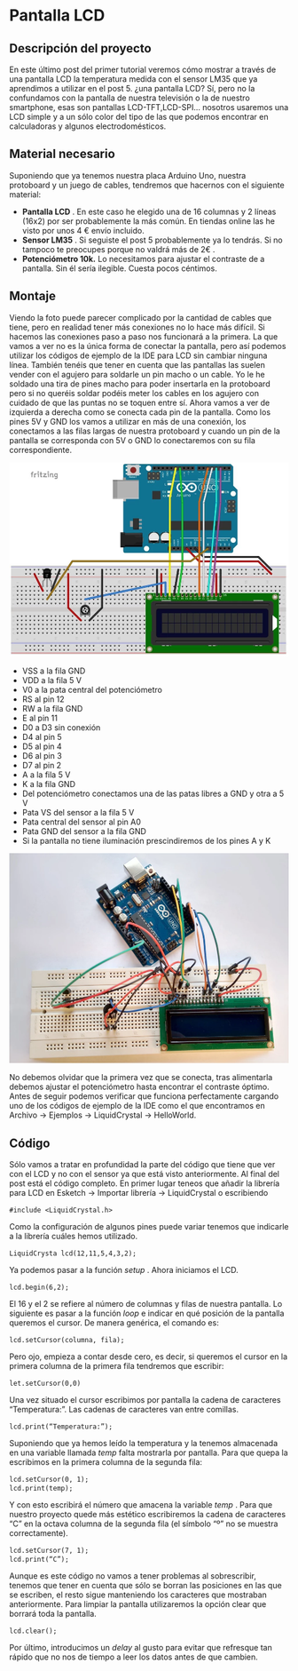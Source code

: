 # Pantalla LCD

## Descripción del proyecto

En este último post del primer tutorial veremos cómo mostrar a través de una pantalla LCD la temperatura medida con el sensor LM35 que ya aprendimos a utilizar en el post 5. ¿una pantalla LCD? Sí, pero no la confundamos con la pantalla de nuestra televisión o la de nuestro smartphone, esas son pantallas LCD-TFT,LCD-SPI... nosotros usaremos una LCD simple y a un sólo color del tipo de las que podemos encontrar en calculadoras y algunos electrodomésticos.

## Material necesario

Suponiendo que ya tenemos nuestra placa Arduino Uno, nuestra protoboard y un juego de cables, tendremos que hacernos con el siguiente material:

- **Pantalla LCD** . En este caso he elegido una de 16 columnas y 2 líneas (16x2) por ser probablemente la más común. En tiendas online las he visto por unos 4 € envío incluido.
- **Sensor LM35** . Si seguiste el post 5 probablemente ya lo tendrás. Si no tampoco te preocupes porque no valdrá más de 2€ .
- **Potenciómetro 10k.** Lo necesitamos para ajustar el contraste de a pantalla. Sin él sería ilegible. Cuesta pocos céntimos.

## Montaje

Viendo la foto puede parecer complicado por la cantidad de cables que tiene, pero en realidad tener más conexiones no lo hace más difícil. Si hacemos las conexiones paso a paso nos funcionará a la primera. La que vamos a ver no es la única forma de conectar la pantalla, pero así podemos utilizar los códigos de ejemplo de la IDE para LCD sin cambiar ninguna línea. También tenéis que tener en cuenta que las pantallas las suelen vender con el agujero para soldarle un pin macho o un cable. Yo le he soldado una tira de pines macho para poder insertarla en la protoboard pero si no queréis soldar podéis meter los cables en los agujero con cuidado de que las puntas no se toquen entre sí. Ahora vamos a ver de izquierda a derecha como se conecta cada pin de la pantalla. Como los pines 5V y GND los vamos a utilizar en más de una conexión, los conectamos a las filas largas de nuestra protoboard y cuando un pin de la pantalla se corresponda con 5V o GND lo conectaremos con su fila correspondiente.

![Imagen 0 en Tutorial Arduino: Pantalla LCD](./img10/eb6db299d70eebd30792712d1ba916c5.webp)

- VSS a la fila GND
- VDD a la fila 5 V
- V0 a la pata central del potenciómetro
- RS al pin 12
- RW a la fila GND
- E al pin 11
- D0 a D3 sin conexión
- D4 al pin 5
- D5 al pin 4
- D6 al pin 3
- D7 al pin 2
- A a la fila 5 V
- K a la fila GND
- Del potenciómetro conectamos una de las patas libres a GND y otra a 5 V
- Pata VS del sensor a la fila 5 V
- Pata central del sensor al pin A0
- Pata GND del sensor a la fila GND
- Si la pantalla no tiene iluminación prescindiremos de los pines A y K

![Imagen 1 en Tutorial Arduino: Pantalla LCD](./img10/eef69618e52635525f0f349072d54454.webp)

No debemos olvidar que la primera vez que se conecta, tras alimentarla debemos ajustar el potenciómetro hasta encontrar el contraste óptimo. Antes de seguir podemos verificar que funciona perfectamente cargando uno de los códigos de ejemplo de la IDE como el que encontramos en Archivo → Ejemplos → LiquidCrystal → HelloWorld.

## Código

Sólo vamos a tratar en profundidad la parte del código que tiene que ver con el LCD y no con el sensor ya que está visto anteriormente. Al final del post está el código completo. En primer lugar teneos que añadir la librería para LCD en Esketch → Importar librería → LiquidCrystal o escribiendo

```
#include <LiquidCrystal.h>
```

Como la configuración de algunos pines puede variar tenemos que indicarle a la librería cuáles hemos utilizado.

```
LiquidCrysta lcd(12,11,5,4,3,2);
```

Ya podemos pasar a la función *setup* . Ahora iniciamos el LCD.

```
lcd.begin(6,2);
```

El 16 y el 2 se refiere al número de columnas y filas de nuestra pantalla. Lo siguiente es pasar a la función *loop* e indicar en qué posición de la pantalla queremos el cursor. De manera genérica, el comando es:

```
lcd.setCursor(columna, fila);
```

Pero ojo, empieza a contar desde cero, es decir, si queremos el cursor en la primera columna de la primera fila tendremos que escribir:

```
let.setCursor(0,0)
```

Una vez situado el cursor escribimos por pantalla la cadena de caracteres “Temperatura:”. Las cadenas de caracteres van entre comillas.

```
lcd.print(“Temperatura:”);
```

Suponiendo que ya hemos leído la temperatura y la tenemos almacenada en una variable llamada *temp* falta mostrarla por pantalla. Para que quepa la escribimos en la primera columna de la segunda fila:

```
lcd.setCursor(0, 1);
lcd.print(temp);
```

Y con esto escribirá el número que amacena la variable *temp* . Para que nuestro proyecto quede más estético escribiremos la cadena de caracteres “C” en la octava columna de la segunda fila (el símbolo “º” no se muestra correctamente).

```
lcd.setCursor(7, 1);
lcd.print(“C”);
```

Aunque es este código no vamos a tener problemas al sobrescribir, tenemos que tener en cuenta que sólo se borran las posiciones en las que se escriben, el resto sigue manteniendo los caracteres que mostraban anteriormente. Para limpiar la pantalla utilizaremos la opción clear que borrará toda la pantalla.

```
lcd.clear();
```

Por último, introducimos un *delay* al gusto para evitar que refresque tan rápido que no nos de tiempo a leer los datos antes de que cambien.